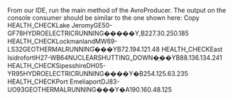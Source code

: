 From our IDE, run the main method of the AvroProducer.
The output on the console consumer should be similar to the one shown here:
Copy
HEALTH_CHECKLake JeromyGE50-GF78HYDROELECTRICRUNNING�����Y,B227.30.250.185
HEALTH_CHECKLockmanlandMW69-LS32GEOTHERMALRUNNING֗���YB72.194.121.48
HEALTH_CHECKEast IsidrofortIH27-WB64NUCLEARSHUTTING_DOWN�̤��YB88.136.134.241
HEALTH_CHECKSipesshireDH05-YR95HYDROELECTRICRUNNING����Y�B254.125.63.235
HEALTH_CHECKPort EmeliaportDJ83-UO93GEOTHERMALRUNNING���Y�A190.160.48.125